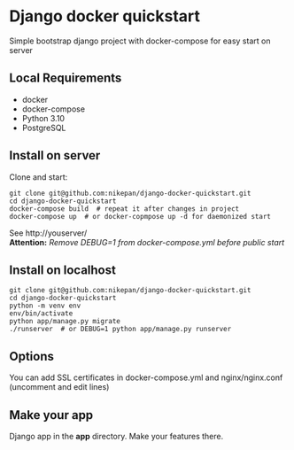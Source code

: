 # Django docker quickstart
Simple bootstrap django project with docker-compose for easy start on server

## Local Requirements
- docker
- docker-compose
- Python 3.10
- PostgreSQL


## Install on server
Clone and start:
```
git clone git@github.com:nikepan/django-docker-quickstart.git  
cd django-docker-quickstart  
docker-compose build  # repeat it after changes in project
docker-compose up  # or docker-copmpose up -d for daemonized start
```
See http://youserver/  
**Attention:** *Remove DEBUG=1 from docker-compose.yml before public start*  

## Install on localhost
```
git clone git@github.com:nikepan/django-docker-quickstart.git  
cd django-docker-quickstart
python -m venv env
env/bin/activate
python app/manage.py migrate
./runserver  # or DEBUG=1 python app/manage.py runserver   
```

## Options
You can add SSL certificates in docker-compose.yml and nginx/nginx.conf (uncomment and edit lines)

## Make your app
Django app in the **app** directory. Make your features there.

